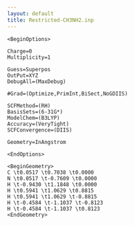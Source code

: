 ```yaml
---
layout: default
title: Restricted-CH3NH2.inp
---
```


    <BeginOptions>

    Charge=0
    Multiplicity=1

    Guess=Superpos
    OutPut=XYZ
    DebugAll=(MaxDebug)

    #Grad=(Optimize,PrimInt,BiSect,NoGDIIS)

    SCFMethod=(RH)
    BasisSets=(6-31G*)
    ModelChem=(B3LYP)
    Accuracy=(VeryTight)
    SCFConvergence=(DIIS)

    Geometry=InAngstrom

    <EndOptions>

    <BeginGeometry>
    C \t0.0517 \t0.7038 \t0.0000
    N \t0.0517 \t-0.7609 \t0.0000
    H \t-0.9430 \t1.1848 \t0.0000
    H \t0.5941 \t1.0629 \t0.8815
    H \t0.5941 \t1.0629 \t-0.8815
    H \t-0.4584 \t-1.1037 \t-0.8123
    H \t-0.4584 \t-1.1037 \t0.8123
    <EndGeometry>
